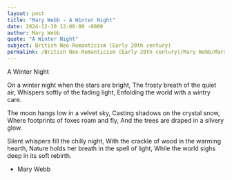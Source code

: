 ```yaml
---
layout: post
title: "Mary Webb - A Winter Night"
date: 2024-12-30 12:00:00 -0000
author: Mary Webb
quote: "A Winter Night"
subject: British Neo-Romanticism (Early 20th century)
permalink: /British Neo-Romanticism (Early 20th century)/Mary Webb/Mary Webb - A Winter Night
---
```


A Winter Night

On a winter night when the stars are bright,
The frosty breath of the quiet air,
Whispers softly of the fading light,
Enfolding the world with a wintry care.

The moon hangs low in a velvet sky,
Casting shadows on the crystal snow,
Where footprints of foxes roam and fly,
And the trees are draped in a silvery glow.

Silent whispers fill the chilly night,
With the crackle of wood in the warming hearth,
Nature holds her breath in the spell of light,
While the world sighs deep in its soft rebirth.


- Mary Webb
